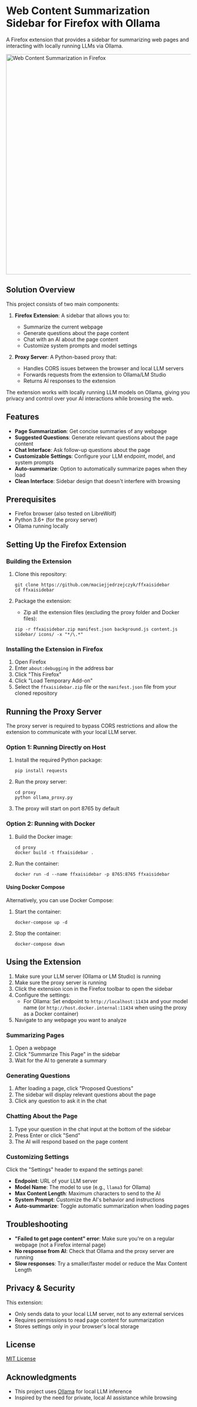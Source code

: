 # Web Content Summarization Sidebar for Firefox with Ollama

A Firefox extension that provides a sidebar for summarizing web pages and interacting with locally running LLMs via Ollama.

<img src="media/slides.gif" alt="Web Content Summarization in Firefox" width="800" height="600">

## Solution Overview

This project consists of two main components:

1. **Firefox Extension**: A sidebar that allows you to:
   - Summarize the current webpage
   - Generate questions about the page content
   - Chat with an AI about the page content
   - Customize system prompts and model settings

2. **Proxy Server**: A Python-based proxy that:
   - Handles CORS issues between the browser and local LLM servers
   - Forwards requests from the extension to Ollama/LM Studio
   - Returns AI responses to the extension

The extension works with locally running LLM models on Ollama, giving you privacy and control over your AI interactions while browsing the web.

## Features

- **Page Summarization**: Get concise summaries of any webpage
- **Suggested Questions**: Generate relevant questions about the page content
- **Chat Interface**: Ask follow-up questions about the page
- **Customizable Settings**: Configure your LLM endpoint, model, and system prompts
- **Auto-summarize**: Option to automatically summarize pages when they load
- **Clean Interface**: Sidebar design that doesn't interfere with browsing

## Prerequisites

- Firefox browser (also tested on LibreWolf)
- Python 3.6+ (for the proxy server)
- Ollama running locally

## Setting Up the Firefox Extension

### Building the Extension

1. Clone this repository:
   ```
   git clone https://github.com/maciejjedrzejczyk/ffxaisidebar
   cd ffxaisidebar
   ```

2. Package the extension:
   - Zip all the extension files (excluding the proxy folder and Docker files):
   ```
   zip -r ffxaisidebar.zip manifest.json background.js content.js sidebar/ icons/ -x "*/\.*"
   ```

### Installing the Extension in Firefox

1. Open Firefox
2. Enter `about:debugging` in the address bar
3. Click "This Firefox"
4. Click "Load Temporary Add-on"
5. Select the `ffxaisidebar.zip` file or the `manifest.json` file from your cloned repository

## Running the Proxy Server

The proxy server is required to bypass CORS restrictions and allow the extension to communicate with your local LLM server.

### Option 1: Running Directly on Host

1. Install the required Python package:
   ```
   pip install requests
   ```

2. Run the proxy server:
   ```
   cd proxy
   python ollama_proxy.py
   ```

3. The proxy will start on port 8765 by default

### Option 2: Running with Docker

1. Build the Docker image:
   ```
   cd proxy
   docker build -t ffxaisidebar .
   ```

2. Run the container:
   ```
   docker run -d --name ffxaisidebar -p 8765:8765 ffxaisidebar
   ```

#### Using Docker Compose

Alternatively, you can use Docker Compose:

1. Start the container:
   ```
   docker-compose up -d
   ```

2. Stop the container:
   ```
   docker-compose down
   ```

## Using the Extension

1. Make sure your LLM server (Ollama or LM Studio) is running
2. Make sure the proxy server is running
3. Click the extension icon in the Firefox toolbar to open the sidebar
4. Configure the settings:
   - For Ollama: Set endpoint to `http://localhost:11434` and your model name (or `http://host.docker.internal:11434` when using the proxy as a Docker container)
5. Navigate to any webpage you want to analyze

### Summarizing Pages

1. Open a webpage
2. Click "Summarize This Page" in the sidebar
3. Wait for the AI to generate a summary

### Generating Questions

1. After loading a page, click "Proposed Questions"
2. The sidebar will display relevant questions about the page
3. Click any question to ask it in the chat

### Chatting About the Page

1. Type your question in the chat input at the bottom of the sidebar
2. Press Enter or click "Send"
3. The AI will respond based on the page content

### Customizing Settings

Click the "Settings" header to expand the settings panel:

- **Endpoint**: URL of your LLM server
- **Model Name**: The model to use (e.g., `llama3` for Ollama)
- **Max Content Length**: Maximum characters to send to the AI
- **System Prompt**: Customize the AI's behavior and instructions
- **Auto-summarize**: Toggle automatic summarization when loading pages

## Troubleshooting

- **"Failed to get page content" error**: Make sure you're on a regular webpage (not a Firefox internal page)
- **No response from AI**: Check that Ollama and the proxy server are running
- **Slow responses**: Try a smaller/faster model or reduce the Max Content Length

## Privacy & Security

This extension:
- Only sends data to your local LLM server, not to any external services
- Requires permissions to read page content for summarization
- Stores settings only in your browser's local storage

## License

[MIT License](LICENSE)

## Acknowledgments

- This project uses [Ollama](https://github.com/ollama/ollama) for local LLM inference
- Inspired by the need for private, local AI assistance while browsing